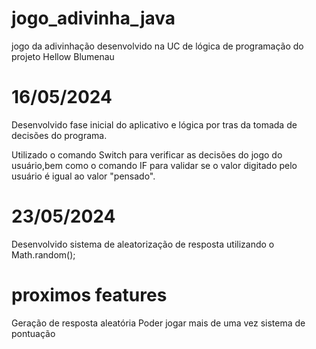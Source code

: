 # jogo_adivinha_java
jogo da adivinhação desenvolvido na UC de lógica de programação do projeto Hellow Blumenau


# 16/05/2024


Desenvolvido fase inicial do aplicativo e lógica por tras da tomada de decisões do programa.

Utilizado o comando Switch para verificar as decisões do jogo do usuário,bem como o comando IF 
para validar se o valor digitado pelo usuário é igual ao valor "pensado".

# 23/05/2024

Desenvolvido sistema de aleatorização de resposta utilizando o Math.random();





# proximos features

Geração de resposta aleatória
Poder jogar mais de uma vez
sistema de pontuação



